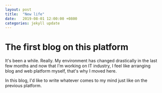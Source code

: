 ```yaml
---
layout: post
title:  "New life"
date:   2019-08-01 12:00:00 +0800
categories: jekyll update
---
```


# The first blog on this platform
It's been a while. Really.
My environment has changed drastically in the last few months and now that I'm working on IT industry, I feel like arranging blog and web platform myself, that's why I moved here.

In this blog, I'd like to write whatever comes to my mind just like on the previous platform.
